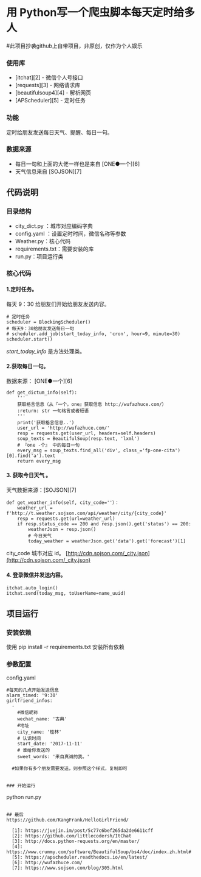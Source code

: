 ﻿# 用 Python写一个爬虫脚本每天定时给多人
#此项目抄袭github上自带项目，非原创，仅作为个人娱乐

### 使用库
- [itchat][2] - 微信个人号接口
- [requests][3] - 网络请求库
- [beautifulsoup4][4] - 解析网页
- [APScheduler][5] - 定时任务

### 功能
定时给朋友发送每日天气、提醒、每日一句。

### 数据来源
- 每日一句和上面的大佬一样也是来自 [ONE●一个][6]
- 天气信息来自 [SOJSON][7] 



## 代码说明

### 目录结构

- city_dict.py ：城市对应编码字典
- config.yaml ：设置定时时间，微信名称等参数
- Weather.py：核心代码
- requirements.txt：需要安装的库
- run.py：项目运行类

### 核心代码

#### 1.定时任务。
每天 9：30 给朋友们开始给朋友发送内容。
```
# 定时任务
scheduler = BlockingScheduler()
# 每天9：30给朋友发送每日一句
# scheduler.add_job(start_today_info, 'cron', hour=9, minute=30)
scheduler.start()
```
*start_today_info* 是方法处理类。

#### 2.获取每日一句。
数据来源： [ONE●一个][6]
```
def get_dictum_info(self):
    '''
    获取格言信息（从『一个。one』获取信息 http://wufazhuce.com/）
    :return: str 一句格言或者短语
    '''
    print('获取格言信息..')
    user_url = 'http://wufazhuce.com/'
    resp = requests.get(user_url, headers=self.headers)
    soup_texts = BeautifulSoup(resp.text, 'lxml')
    # 『one -个』 中的每日一句
    every_msg = soup_texts.find_all('div', class_='fp-one-cita')[0].find('a').text
    return every_msg
```
#### 3. 获取今日天气 。
天气数据来源：[SOJSON][7]

```
def get_weather_info(self, city_code=''）：
    weather_url = f'http://t.weather.sojson.com/api/weather/city/{city_code}'
    resp = requests.get(url=weather_url)
    if resp.status_code == 200 and resp.json().get('status') == 200:
        weatherJson = resp.json()
        # 今日天气
        today_weather = weatherJson.get('data').get('forecast')[1]
```
city_code 城市对应 id。
[http://cdn.sojson.com/_city.json](http://cdn.sojson.com/_city.json)

#### 4. 登录微信并发送内容。
```
itchat.auto_login()
itchat.send(today_msg, toUserName=name_uuid)
```


## 项目运行

### 安装依赖

使用 pip install -r requirements.txt 安装所有依赖

### 参数配置
config.yaml
```
#每天的几点开始发送信息
alarm_timed: '9:30'
girlfriend_infos:
  -
    #微信昵称
    wechat_name: '古典'
    #地址
    city_name: '桂林'
    # 认识时间
    start_date: '2017-11-11'
    # 谁给你发送的
    sweet_words: '来自真诚的我。'

  #如果你有多个朋友需要发送，则参照这个样式，复制即可


### 开始运行
```
python run.py
```

## 最后
https://github.com/KangFrank/HelloGirlFriend/

  [1]: https://juejin.im/post/5c77c6bef265da2de6611cff
  [2]: https://github.com/littlecodersh/ItChat
  [3]: http://docs.python-requests.org/en/master/
  [4]: https://www.crummy.com/software/BeautifulSoup/bs4/doc/index.zh.html#
  [5]: https://apscheduler.readthedocs.io/en/latest/
  [6]: http://wufazhuce.com/
  [7]: https://www.sojson.com/blog/305.html
